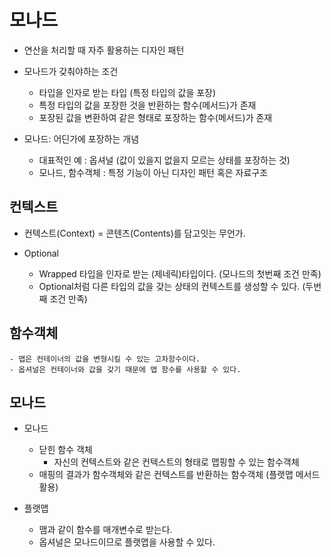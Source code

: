 # 모나드
- 연산을 처리할 때 자주 활용하는 디자인 패턴
- 모나드가 갖춰야하는 조건
    - 타입을 인자로 받는 타입 (특정 타입의 값을 포장)
    - 특정 타입의 값을 포장한 것을 반환하는 함수(메서드)가 존재
    - 포장된 값을 변환하여 같은 형태로 포장하는 함수(메서드)가 존재
    
- 모나드: 어딘가에 포장하는 개념
    - 대표적인 예 : 옵셔널 (값이 있을지 없을지 모르는 상태를 포장하는 것)
    - 모나드, 함수객체 : 특정 기능이 아닌 디자인 패턴 혹은 자료구조
    
## 컨텍스트
- 컨텍스트(Context) = 콘텐츠(Contents)를 담고잇는 무언가.

- Optional
    - Wrapped 타입을 인자로 받는 (제네릭)타입이다. (모나드의 첫번째 조건 만족)
    - Optional<Int>처럼 다른 타입의 값을 갖는 상태의 컨텍스트를 생성할 수 있다. (두번째 조건 만족)
    
## 함수객체
    - 맵은 컨테이너의 값을 변형시킬 수 있는 고차함수이다.
    - 옵셔널은 컨테이너와 값을 갖기 때문에 맵 함수를 사용할 수 있다.
    
## 모나드
- 모나드
    - 닫힌 함수 객체
        - 자신의 컨텍스트와 같은 컨텍스트의 형태로 맵핑할 수 있는 함수객체
    - 매핑의 결과가 함수객체와 같은 컨텍스트를 반환하는 함수객체 (플랫맵 메서드 활용)
    
- 플랫맵
    - 맴과 같이 함수를 매개변수로 받는다.
    - 옵셔널은 모나드이므로 플랫맵을 사용할 수 있다.
